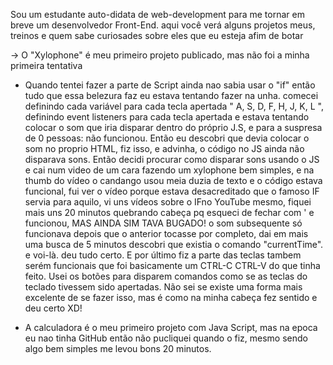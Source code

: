 Sou um estudante auto-didata de web-development para me tornar em breve um desenvolvedor Front-End. aqui você verá alguns projetos meus, treinos e quem sabe curiosades sobre eles que eu esteja afim de botar



-> O "Xylophone" é meu primeiro projeto publicado, mas não foi a minha primeira tentativa
  - Quando tentei fazer a parte de Script ainda nao sabia usar o "if" então tudo que essa belezura faz eu estava tentando fazer na unha. comecei definindo cada variável para cada tecla apertada " A, S, D, F, H, J, K, L ", definindo event listeners para cada tecla apertada e estava tentando colocar o som que iria disparar dentro do próprio J.S, e para a suspresa de 0 pessoas: não funcionou. Então eu descobri que devia colocar o som no proprio HTML, fiz isso, e advinha, o código no JS ainda não disparava sons. Então decidi procurar como disparar sons usando o JS e cai num video de um cara fazendo um xylophone bem simples, e na thumb do vídeo o candango usou meia duzia de texto e o código estava funcional, fui ver o vídeo porque estava desacreditado que o famoso IF servia para aquilo, vi uns vídeos sobre o IFno YouTube mesmo, fiquei mais uns 20 minutos quebrando cabeça pq esqueci de fechar com ' e funcionou, MAS AINDA SIM TAVA BUGADO! o som subsequente só funcionava depois que o anterior tocasse por completo, dai em mais uma busca de 5 minutos descobri que existia o comando "currentTime". e voi-là. deu tudo certo.
  E por último fiz a parte das teclas tambem serém funcionais que foi basicamente um CTRL-C CTRL-V do que tinha feito. Usei os botões para disparem comandos como se as teclas do teclado tivessem sido apertadas. Não sei se existe uma forma mais excelente de se fazer isso, mas é como na minha cabeça fez sentido e deu certo XD!  

- A calculadora é o meu primeiro projeto com Java Script, mas na epoca eu nao tinha GitHub então não pucliquei quando o fiz, mesmo sendo algo bem simples me levou bons 20 minutos.

